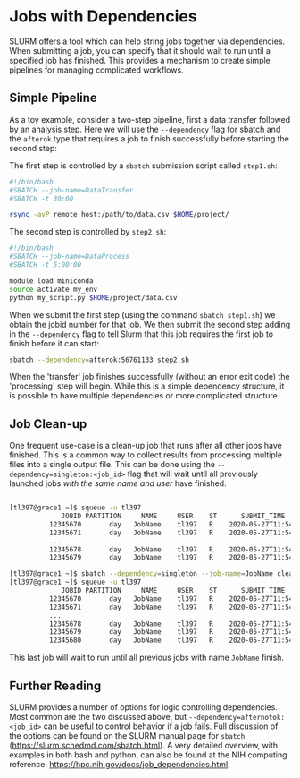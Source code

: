# Jobs with Dependencies

SLURM offers a tool which can help string jobs together via dependencies. 
When submitting a job, you can specify that it should wait to run until a specified job has finished. 
This provides a mechanism to create simple pipelines for managing complicated workflows. 

## Simple Pipeline
As a toy example, consider a two-step pipeline, first a data transfer followed by an analysis step. 
Here we will use the `--dependency` flag for sbatch and the `afterok` type that requires a job to finish successfully before starting the second step:

The first step is controlled by a `sbatch` submission script called `step1.sh`:

```sh
#!/bin/bash
#SBATCH --job-name=DataTransfer
#SBATCH -t 30:00

rsync -avP remote_host:/path/to/data.csv $HOME/project/

```
The second step is controlled by `step2.sh`:

```sh
#!/bin/bash
#SBATCH --job-name=DataProcess
#SBATCH -t 5:00:00

module load miniconda
source activate my_env
python my_script.py $HOME/project/data.csv

```
When we submit the first step (using the command `sbatch step1.sh`) we obtain the jobid number for that job.
We then submit the second step adding in the `--dependency` flag to tell Slurm that this job requires the first job to finish before it can start:

```sh
sbatch --dependency=afterok:56761133 step2.sh
```

When the 'transfer' job finishes successfully (without an error exit code) the 'processing' step will begin.
While this is a simple dependency structure, it is possible to have multiple dependencies or more complicated structure.

## Job Clean-up

One frequent use-case is a clean-up job that runs after all other jobs have finished. 
This is a common way to collect results from processing multiple files into a single output file. 
This can be done using the `--dependency=singleton:<job_id>` flag that will wait until all previously launched jobs _with the same name and user_ have finished.

```sh

[tl397@grace1 ~]$ squeue -u tl397
             JOBID PARTITION     NAME     USER    ST      SUBMIT_TIME       NODELIST(REASON)
          12345670       day   JobName    tl397   R    2020-05-27T11:54     c01n08
          12345671       day   JobName    tl397   R    2020-05-27T11:54     c01n08
          ...
          12345678       day   JobName    tl397   R    2020-05-27T11:54     c01n08
          12345679       day   JobName    tl397   R    2020-05-27T11:54     c01n08

[tl397@grace1 ~]$ sbatch --dependency=singleton --job-name=JobName cleanup.sh
[tl397@grace1 ~]$ squeue -u tl397
             JOBID PARTITION     NAME     USER    ST      SUBMIT_TIME       NODELIST(REASON)
          12345670       day   JobName    tl397   R    2020-05-27T11:54     c01n08
          12345671       day   JobName    tl397   R    2020-05-27T11:54     c01n08
          ...
          12345678       day   JobName    tl397   R    2020-05-27T11:54     c01n08
          12345679       day   JobName    tl397   R    2020-05-27T11:54     c01n08
          12345680       day   JobName    tl397   R    2020-05-27T11:54     (Dependency)
```

This last job will wait to run until all previous jobs with name `JobName` finish. 


## Further Reading

SLURM provides a number of options for logic controlling dependencies. 
Most common are the two discussed above, but `--dependency=afternotok:<job_id>` can be useful to control behavior if a job fails. 
Full discussion of the options can be found on the SLURM manual page for `sbatch` (https://slurm.schedmd.com/sbatch.html).
A very detailed overview, with examples in both bash and python, can also be found at the NIH computing reference: https://hpc.nih.gov/docs/job_dependencies.html.

